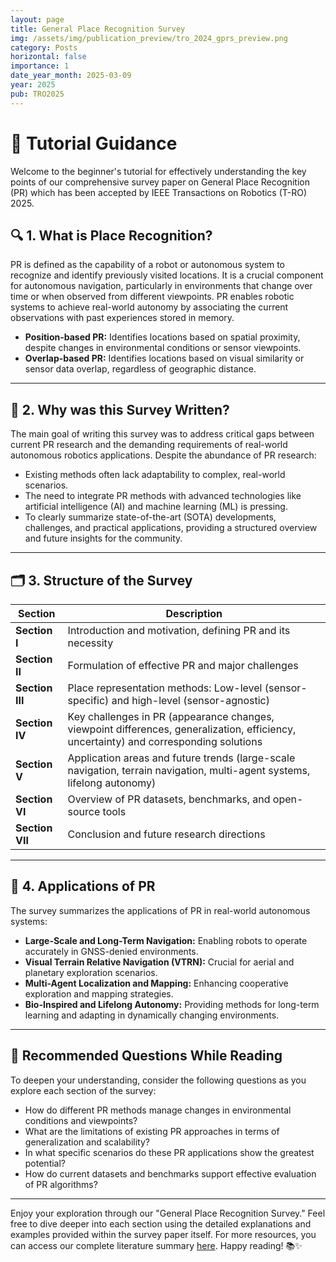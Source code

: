```yaml
---
layout: page
title: General Place Recognition Survey
img: /assets/img/publication_preview/tro_2024_gprs_preview.png
category: Posts
horizontal: false
importance: 1
date_year_month: 2025-03-09
year: 2025
pub: TRO2025
---
```


# 📖 Tutorial Guidance

Welcome to the beginner's tutorial for effectively understanding the key points of our comprehensive survey paper on General Place Recognition (PR) which has been accepted by IEEE Transactions on Robotics (T-RO) 2025.

## 🔍 **1. What is Place Recognition?**
PR is defined as the capability of a robot or autonomous system to recognize and identify previously visited locations. It is a crucial component for autonomous navigation, particularly in environments that change over time or when observed from different viewpoints. PR enables robotic systems to achieve real-world autonomy by associating the current observations with past experiences stored in memory.

- **Position-based PR:** Identifies locations based on spatial proximity, despite changes in environmental conditions or sensor viewpoints.
- **Overlap-based PR:** Identifies locations based on visual similarity or sensor data overlap, regardless of geographic distance.

---

## 📝 **2. Why was this Survey Written?**
The main goal of writing this survey was to address critical gaps between current PR research and the demanding requirements of real-world autonomous robotics applications. Despite the abundance of PR research:

- Existing methods often lack adaptability to complex, real-world scenarios.
- The need to integrate PR methods with advanced technologies like artificial intelligence (AI) and machine learning (ML) is pressing.
- To clearly summarize state-of-the-art (SOTA) developments, challenges, and practical applications, providing a structured overview and future insights for the community.

---

## 🗂️ **3. Structure of the Survey**

| Section            | Description                                                                 |
|--------------------|-----------------------------------------------------------------------------|
| **Section I**      | Introduction and motivation, defining PR and its necessity                  |
| **Section II**     | Formulation of effective PR and major challenges                            |
| **Section III**    | Place representation methods: Low-level (sensor-specific) and high-level (sensor-agnostic) |
| **Section IV**     | Key challenges in PR (appearance changes, viewpoint differences, generalization, efficiency, uncertainty) and corresponding solutions |
| **Section V**      | Application areas and future trends (large-scale navigation, terrain navigation, multi-agent systems, lifelong autonomy) |
| **Section VI**     | Overview of PR datasets, benchmarks, and open-source tools                  |
| **Section VII**    | Conclusion and future research directions                                   |

---

## 🚀 **4. Applications of PR**
The survey summarizes the applications of PR in real-world autonomous systems:

- **Large-Scale and Long-Term Navigation:** Enabling robots to operate accurately in GNSS-denied environments.
- **Visual Terrain Relative Navigation (VTRN):** Crucial for aerial and planetary exploration scenarios.
- **Multi-Agent Localization and Mapping:** Enhancing cooperative exploration and mapping strategies.
- **Bio-Inspired and Lifelong Autonomy:** Providing methods for long-term learning and adapting in dynamically changing environments.

---

## 🎯 **Recommended Questions While Reading**
To deepen your understanding, consider the following questions as you explore each section of the survey:

- How do different PR methods manage changes in environmental conditions and viewpoints?
- What are the limitations of existing PR approaches in terms of generalization and scalability?
- In what specific scenarios do these PR applications show the greatest potential?
- How do current datasets and benchmarks support effective evaluation of PR algorithms?

---

Enjoy your exploration through our "General Place Recognition Survey." Feel free to dive deeper into each section using the detailed explanations and examples provided within the survey paper itself. For more resources, you can access our complete literature summary [here](https://github.com/MetaSLAM/GPRS). Happy reading! 📚✨